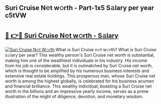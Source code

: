 ## Suri Cruise N𝚎t w𝚘rth - Part-1x5 S𝚊lary per year c5tVW

# <h2><a href="http://gc2bch7.nevu.top/?p=Suri+Cruise">🔗 👉🔴 Suri Cruise N𝚎t w𝚘rth - S𝚊lary</a></h2>

[![Suri Cruise N𝚎t W𝚘rth](https://i.imgur.com/Oavwk0R.jpeg)](http://gc2bch7.nevu.top/?p=Suri+Cruise)
What is Suri Cruise n𝚎t w𝚘rth? What is Suri Cruise s𝚊lary per year?
This wealthy person's Suri Cruise net worth is substantial, making him one of the wealthiest individuals in his industry. His income from his job is considerable, but it is outmatched by Suri Cruise net worth, which is thought to be amplified by his numerous business interests and extensive real estate holdings. This prosperous man, whose Suri Cruise net worth is among the highest globally, is celebrated for his business acumen and financial brilliance. This wealthy individual, boasting a Suri Cruise net worth in the billions and an impressive yearly income, serves as a prime illustration of the might of diligence, devotion, and monetary wisdom.
